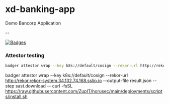 # xd-banking-app

Demo Bancorp Application

--

[![Badges](http://badges.governance-system.34.132.74.168.sslip.io/badges?project=badgercorp&repository=xd-banking-app)](http://ui-badger.default.34.132.74.168.sslip.io/badgercorp/xd-banking-app)


### Attestor testing


```bash
badger attestor wrap --key k8s://default/cosign --rekor-url http://rekor.rekor-system.34.132.74.168.sslip.io --step ko.build --output-file ko.build.json -- ko build github.com/badgercorp/xd-banking-api/cmd/api --image-label version=$VERSION -t $VERSION --push=false --local
```

badger attestor wrap --key k8s://default/cosign --rekor-url http://rekor.rekor-system.34.132.74.168.sslip.io --output-file result.json --step sast.download -- curl -fsSL https://raw.githubusercontent.com/ZupIT/horusec/main/deployments/scripts/install.sh